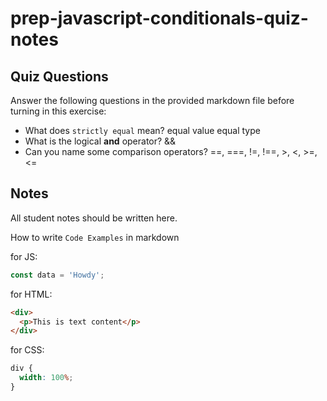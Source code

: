 # prep-javascript-conditionals-quiz-notes

## Quiz Questions

Answer the following questions in the provided markdown file before turning in this exercise:

- What does `strictly equal` mean?
equal value equal type
- What is the logical **and** operator?
&&
- Can you name some comparison operators?
==, ===, !=, !==, >, <, >=, <=
## Notes

All student notes should be written here.

How to write `Code Examples` in markdown

for JS:

```javascript
const data = 'Howdy';
```

for HTML:

```html
<div>
  <p>This is text content</p>
</div>
```

for CSS:

```css
div {
  width: 100%;
}
```

